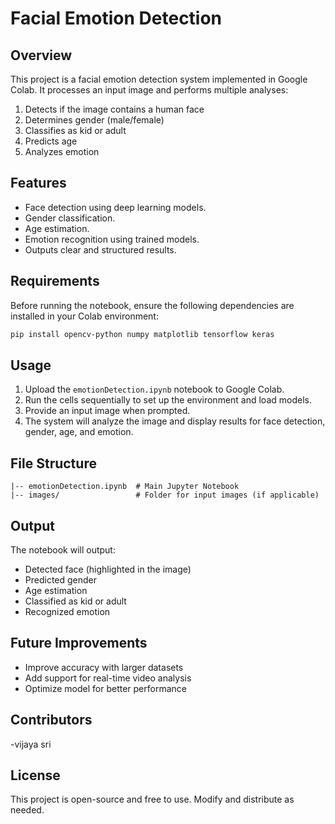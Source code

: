 # Facial Emotion Detection

## Overview
This project is a facial emotion detection system implemented in Google Colab. It processes an input image and performs multiple analyses:
1. Detects if the image contains a human face
2. Determines gender (male/female)
3. Classifies as kid or adult
4. Predicts age
5. Analyzes emotion

## Features
- Face detection using deep learning models.
- Gender classification.
- Age estimation.
- Emotion recognition using trained models.
- Outputs clear and structured results.

## Requirements
Before running the notebook, ensure the following dependencies are installed in your Colab environment:

```bash
pip install opencv-python numpy matplotlib tensorflow keras
```

## Usage
1. Upload the `emotionDetection.ipynb` notebook to Google Colab.
2. Run the cells sequentially to set up the environment and load models.
3. Provide an input image when prompted.
4. The system will analyze the image and display results for face detection, gender, age, and emotion.

## File Structure
```
|-- emotionDetection.ipynb  # Main Jupyter Notebook
|-- images/                 # Folder for input images (if applicable)
```

## Output
The notebook will output:
- Detected face (highlighted in the image)
- Predicted gender
- Age estimation
- Classified as kid or adult
- Recognized emotion

## Future Improvements
- Improve accuracy with larger datasets
- Add support for real-time video analysis
- Optimize model for better performance

## Contributors
-vijaya sri

## License
This project is open-source and free to use. Modify and distribute as needed.


